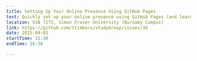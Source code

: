```yaml
---
title: Setting Up Your Online Presence Using GitHub Pages
text: Quickly set up your online presence using GitHub Pages (and learn a bit of Git on the side). 
location: SSB 7172, Simon Fraser University (Burnaby Campus)
link: https://github.com/ttimbers/studyGroup/issues/36
date: 2015-09-01
startTime: 15:30
endTime: 16:30

---
```

